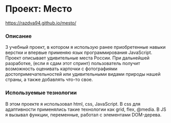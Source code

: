 # Проект: Место
 https://razdva94.github.io/mesto/
### Описание
3 учебный проект, в котором я использую ранее приобретенные навыки верстки и впервые применяю язык программирования JavaScript. Проект описывает удивительные места России. При дальнейшей разработке, (если я сдам этот спринт) пользователь получит возможность оценивать карточки с фотографиями достопримечательностей или удивительными видами природы нашей страны, а также добавлять что-то свое.

### Используемые тезнологии
В этом проекте я использовал html, css, JavaScript. В css для адаптивности применялись такие технологии как grid, flex, @media. В JS я вызывал функции, переменные, работал с элементами DOM-дерева.

